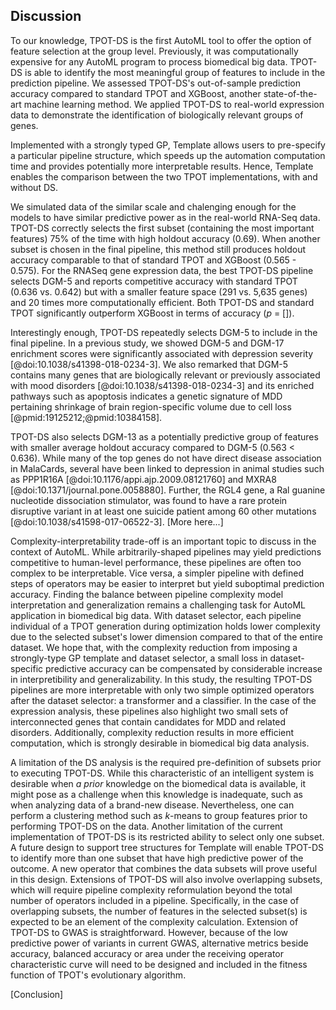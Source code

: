 ## Discussion
To our knowledge, TPOT-DS is the first AutoML tool to offer the option of feature selection at the group level.
Previously, it was computationally expensive for any AutoML program to process biomedical big data.
TPOT-DS is able to identify the most meaningful group of features to include in the prediction pipeline. 
We assessed TPOT-DS's out-of-sample prediction accuracy compared to standard TPOT and XGBoost, another state-of-the-art machine learning method.
We applied TPOT-DS to real-world expression data to demonstrate the identification of biologically relevant groups of genes.

Implemented with a strongly typed GP, Template allows users to pre-specify a particular pipeline structure, which speeds up the automation computation time and provides potentially more interpretable results.
Hence, Template enables the comparison between the two TPOT implementations, with and without DS.

We simulated data of the similar scale and chalenging enough for the models to have similar predictive power as in the real-world RNA-Seq data.
TPOT-DS correctly selects the first subset (containing the most important features) 75% of the time with high holdout accuracy (0.69).
When another subset is chosen in the final pipeline, this method still produces holdout accuracy comparable to that of standard TPOT and XGBoost (0.565 - 0.575).
For the RNASeq gene expression data, the best TPOT-DS pipeline selects DGM-5 and reports competitive accuracy with standard TPOT (0.636 vs. 0.642) but with a smaller feature space (291 vs. 5,635 genes) and 20 times more computationally efficient.
Both TPOT-DS and standard TPOT significantly outperform XGBoost in terms of accuracy (*p* = []).

Interestingly enough, TPOT-DS repeatedly selects DGM-5 to include in the final pipeline. 
In a previous study, we showed DGM-5 and DGM-17 enrichment scores were significantly associated with depression severity [@doi:10.1038/s41398-018-0234-3].
We also remarked that DGM-5 contains many genes that are biologically relevant or previously associated with mood disorders [@doi:10.1038/s41398-018-0234-3] and its enriched pathways such as apoptosis indicates a genetic signature of MDD pertaining shrinkage of brain region-specific volume due to cell loss [@pmid:19125212;@pmid:10384158].

TPOT-DS also selects DGM-13 as a potentially predictive group of features with smaller average holdout accuracy compared to DGM-5 (0.563 $<$ 0.636).
While many of the top genes do not have direct disease association in MalaCards, several have been linked to depression in animal studies such as PPP1R16A [@doi:10.1176/appi.ajp.2009.08121760] and MXRA8 [@doi:10.1371/journal.pone.0058880].
Further, the RGL4 gene, a Ral guanine nucleotide dissociation stimulator, was found to have a rare protein disruptive variant in at least one suicide patient among 60 other mutations [@doi:10.1038/s41598-017-06522-3].
[More here...]

Complexity-interpretability trade-off is an important topic to discuss in the context of AutoML.
While arbitrarily-shaped pipelines may yield predictions competitive to human-level performance, these pipelines are often too complex to be interpretable. 
Vice versa, a simpler pipeline with defined steps of operators may be easier to interpret but yield suboptimal prediction accuracy.
Finding the balance between pipeline complexity model interpretation and generalization remains a challenging task for AutoML application in biomedical big data.
With dataset selector, each pipeline individual of a TPOT generation during optimization holds lower complexity due to the selected subset's lower dimension compared to that of the entire dataset.
We hope that, with the complexity reduction from imposing a strongly-type GP template and dataset selector, a small loss in dataset-specific predictive accuracy can be compensated by considerable increase in interpretibility and generalizability.
In this study, the resulting TPOT-DS pipelines are more interpretable with only two simple optimized operators after the dataset selector: a transformer and a classifier.
In the case of the expression analysis, these pipelines also highlight two small sets of interconnected genes that contain candidates for MDD and related disorders.
Additionally, complexity reduction results in more efficient computation, which is strongly desirable in biomedical big data analysis.

A limitation of the DS analysis is the required pre-definition of subsets prior to executing TPOT-DS.
While this characteristic of an intelligent system is desirable when *a prior* knowledge on the biomedical data is available, it might pose as a challenge when this knowledge is inadequate, such as when analyzing data of a brand-new disease.
Nevertheless, one can perform a clustering method such as *k*-means to group features prior to performing TPOT-DS on the data. 
Another limitation of the current implementation of TPOT-DS is its restricted ability to select only one subset. 
A future design to support tree structures for Template will enable TPOT-DS to identify more than one subset that have high predictive power of the outcome.
A new operator that combines the data subsets will prove useful in this design.
Extensions of TPOT-DS will also involve overlapping subsets, which will require pipeline complexity reformulation beyond the total number of operators included in a pipeline.
Specifically, in the case of overlapping subsets, the number of features in the selected subset(s) is expected to be an element of the complexity calculation.
Extension of TPOT-DS to GWAS is straightforward.
However, because of the low predictive power of variants in current GWAS, alternative metrics beside accuracy, balanced accuracy or area under the receiving operator characteristic curve will need to be designed and included in the fitness function of TPOT's evolutionary algorithm.

[Conclusion]